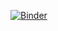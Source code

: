 [![Binder](https://mybinder.org/badge_logo.svg)](https://mybinder.org/v2/gh/eriksalt/Python.git/HEAD)
